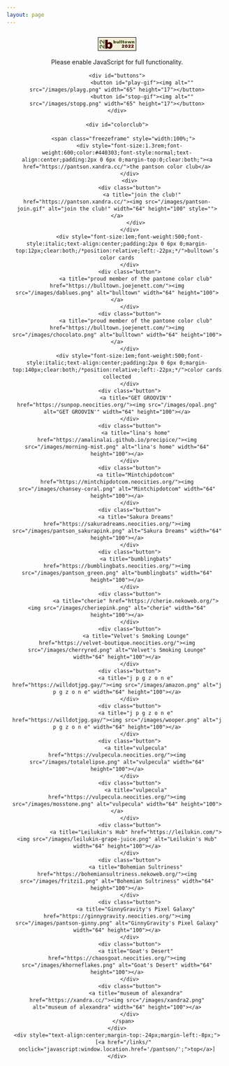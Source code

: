 ```yaml
---
layout: page
---
```

<script>document.title="𝗯𝟮𝟮 | pantson color club"</script>
<script>
	function showButtons() {
		var wall = document.getElementById("button-wall");
		var x = document.getElementById("buttons");
		wall.style.display = "block";
		x.style.display = "none";
	} 
	function hideButtons() {
		var wall = document.getElementById("button-wall");
		var x = document.getElementById("buttons");
		wall.style.display = "none";
		x.style.display = "block";
	} 
</script>

<div style="margin:24px 9px 0 9px;padding-left:2px;padding-bottom:9px;text-align:center;z-index:1000;">
	<a href="/images/b22button.png" download="b22button"><img src="/images/b22button.png" alt="b22button" title="click to download and thanks for linking!" style="width:88px;margin-top:2px;"></a>
	<noscript>
		<p>
			Please enable JavaScript for full functionality.
		</p>	
	</noscript>		
				
	<div id="buttons">
					<button id="play-gif"><img alt="" src="/images/playg.png" width="65" height="17"></button>
					<button id="stop-gif"><img alt="" src="/images/stopg.png" width="65" height="17"></button>
	</div>

	<div id="colorclub">

		<span class="freezeframe" style="width:100%;">
			<div style="font-size:1.3rem;font-weight:600;color:#440303;font-style:normal;text-align:center;padding:2px 0 6px 0;margin-top:0;clear:both;"><a href="https://pantson.xandra.cc/">the pantson color club</a>
			</div>
			<div>
			<div class="button">
					<a title="join the club!" href="https://pantson.xandra.cc/"><img src="/images/pantson-join.gif" alt="join the club!" width="64" height="100" style=""></a>
				</div>
			</div>
			<div style="font-size:1em;font-weight:500;font-style:italic;text-align:center;padding:2px 0 6px 0;margin-top:12px;clear:both;/*position:relative;left:-22px;*/">bulltown’s color cards
			</div>
			<div class="button">
				<a title="proud member of the pantone color club" href="https://bulltown.joejenett.com/"><img src="/images/dablues.png" alt="bulltown" width="64" height="100"></a>
			</div>
			<div class="button">
				<a title="proud member of the pantone color club" href="https://bulltown.joejenett.com/"><img src="/images/chocolato.png" alt="bulltown" width="64" height="100"></a>
			</div>
			<div style="font-size:1em;font-weight:500;font-style:italic;text-align:center;padding:2px 0 6px 0;margin-top:140px;clear:both;/*position:relative;left:-22px;*/">color cards collected
			</div>
			<div class="button">
				<a title="GET GROOVIN'" href="https://sunpop.neocities.org/"><img src="/images/opal.png" alt="GET GROOVIN'" width="64" height="100"></a>
			</div>
			<div class="button">
				<a title="lina's home" href="https://amalinalai.github.io/precipice/"><img src="/images/morning-mist.png" alt="lina's home" width="64" height="100"></a>
			</div>
			<div class="button">
				<a title="Mintchipdotcom" href="https://mintchipdotcom.neocities.org/"><img src="/images/chansey-coral.png" alt="Mintchipdotcom" width="64" height="100"></a>
			</div>
			<div class="button">
				<a title="Sakura Dreams" href="https://sakuradreams.neocities.org/"><img src="/images/pantson_sakurapink.png" alt="Sakura Dreams" width="64" height="100"></a>
			</div>
			<div class="button">
				<a title="bumblingbats" href="https://bumblingbats.neocities.org/"><img src="/images/pantson_green.png" alt="bumblingbats" width="64" height="100"></a>
			</div>
			<div class="button">
				<a title="cherie" href="https://cherie.nekoweb.org/"><img src="/images/cheriepink.png" alt="cherie" width="64" height="100"></a>
			</div>
			<div class="button">
				<a title="Velvet's Smoking Lounge" href="https://velvet-boutique.neocities.org/"><img src="/images/cherryred.png" alt="Velvet's Smoking Lounge" width="64" height="100"></a>
			</div>
			<div class="button">
				<a title="j p g z o n e" href="https://willdotjpg.gay/"><img src="/images/amazon.png" alt="j p g z o n e" width="64" height="100"></a>
			</div>
			<div class="button">
				<a title="j p g z o n e" href="https://willdotjpg.gay/"><img src="/images/wooper.png" alt="j p g z o n e" width="64" height="100"></a>
			</div>
			<div class="button">
				<a title="vulpecula" href="https://vulpecula.neocities.org/"><img src="/images/totalelipse.png" alt="vulpecula" width="64" height="100"></a>
			</div>
			<div class="button">
				<a title="vulpecula" href="https://vulpecula.neocities.org/"><img src="/images/mosstone.png" alt="vulpecula" width="64" height="100"></a>
			</div>
			<div class="button">
				<a title="Leilukin's Hub" href="https://leilukin.com/"><img src="/images/leilukin-grape-juice.png" alt="Leilukin's Hub" width="64" height="100"></a>
			</div>
			<div class="button">
				<a title="Bohemian Sultriness" href="https://bohemiansultriness.nekoweb.org/"><img src="/images/fritzi1.png" alt="Bohemian Sultriness" width="64" height="100"></a>
			</div>
			<div class="button">
				<a title="GinnyGravity's Pixel Galaxy" href="https://ginnygravity.neocities.org/"><img src="/images/pantson-ginny.png" alt="GinnyGravity's Pixel Galaxy" width="64" height="100"></a>
			</div>
			<div class="button">
				<a title="Goat's Desert" href="https://chaosgoat.neocities.org/"><img src="/images/khorneflakes.png" alt="Goat's Desert" width="64" height="100"></a>
			</div>
			<div class="button">
				<a title="museum of alexandra" href="https://xandra.cc/"><img src="/images/xandra2.png" alt="museum of alexandra" width="64" height="100"></a>
			</div>
		</span>
	</div>
	<div style="text-align:center;margin-top:-24px;margin-left:-8px;">
		[<a href="/links/" onclick="javascript:window.location.href='/pantson/';">top</a>]
	</div>
</div>
<script src="/js/freezeframe.min.js"></script>
		
